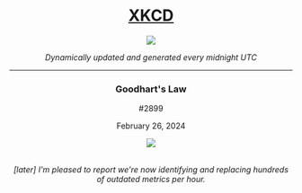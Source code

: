 
<h1 align="center"><a href="https://xkcd.com">XKCD</a></h1>
<div align="center">
    <img src="https://img.shields.io/github/last-commit/ShashashankThakur/XKCD?label=last%20updated" />
</div>

<p align="center"><i>Dynamically updated and generated every midnight UTC</i></p>
<hr>
<div align="center">
    <h3><strong>Goodhart's Law</strong></h3>
    <p>#2899</p>
    <p>February 26, 2024</p>
    <img src="https://imgs.xkcd.com/comics/goodharts_law.png">
    <br></br>
    <p><i>[later] I'm pleased to report we're now identifying and replacing hundreds of outdated metrics per hour.</i></p>
</div>
